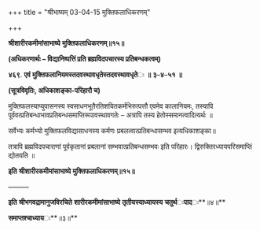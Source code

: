 +++
title = "श्रीभाष्यम् 03-04-15 मुक्तिफलाधिकरणम्"

+++
<div claऽऽ="elementor-widget-container">

**श्रीशारीरकमीमांसाभाष्ये** **मुक्तिफलाधिकरणम्॥१५॥**

**(अधिकरणार्थः – विद्यानिष्पत्तिं प्रति ब्रह्मविदपचारस्य प्रतिबन्धकत्वम्)**

**४६९**. **एवं** **मुक्तिफलानियमस्तदवस्थावधृतेस्तदवस्थावधृते**ः **॥** **३**–**४**–**५१** **॥**

**(सूत्रविवृतिः, अधिकाशङ्का-परिहारौ च)**

मुक्तिफलस्याप्युपासनस्य स्वसाधनभूतैरतिशयितकर्मभिरुत्पत्तौ एवमेव कालानियमः, तस्यापि पूर्ववत्प्रतिबन्धाभावप्रतिबन्धसमाप्तिरूपावस्थावगतेः – अत्रापि तस्य हेतोस्समानत्वादित्यर्थः ॥

सर्वेभ्यः कर्मभ्यो मुक्तिफलविद्यासाधनस्य कर्मणः प्रबलत्वात्प्रतिबन्धासम्भव इत्यधिकाशङ्का॥

तत्रापि ब्रह्मविदपचाराणां पूर्वकृतानां प्रबलानां सम्भवात्प्रतिबन्धसम्भवः
इति परिहारः। द्विरुक्तिरध्यायपरिसमाप्तिं द्योतयति ॥

**इति** **श्रीशारीरकमीमांसाभाष्ये** **मुक्तिफलाधिकरणम्॥१५॥**

———

**इति** **श्रीभगवद्रामानुजविरचिते** **शारीरकमीमांसाभाष्ये** **तृतीयस्याध्यायस्य** **चतुर्थ**ः**पाद**ः**॥४॥**

**समाप्तश्चाध्याय**ः**॥३॥**

</div>
